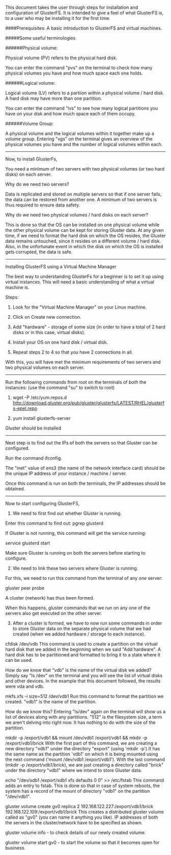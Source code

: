 This document takes the user through steps for installation and configuration of GlusterFS. 
It is intended to give a feel of what GlusterFS is, to a user who may be installing it for the first time.

####Prerequisites: A basic introduction to GlusterFS and virtual machines.

#####Some useful terminologies

######Physical volume:

Physical volume (PV) refers to the physical hard disk. 

You can enter the command "pvs" on the terminal to check how many physical volumes you have and how much space each one holds.


######Logical volume:

Logical volume (LV) refers to a partiion within a physical volume / hard disk. A hard disk may have more than one partition.

You can enter the command "lvs" to see how many logical partitions you have on your disk and how much space each of them occupy.


######Volume Group:

A physical volume and the logical volumes within it together make up a volume group. Entering "vgs" on the terminal gives an overview of the physical volumes you have and the number of logical volumes within each.

---------------------------------------------------------------------------------------------------------------------------------------------------

Now, to install GlusterFs,

You need a minimum of two servers with two physical volumes (or two hard disks) on each server. 

Why do we need two servers?

Data is replicated and stored on multiple servers so that if one server fails, the data can be restored from another one. 
A minimum of two servers is thus required to ensure data safety.

Why do we need two physical volumes / hard disks on each server?

This is done so that the OS can be installed on one physical volume while the other physical volume can be kept for storing Gluster data. At any given time, if we need to format the hard disk on which the OS resides, the Gluster data remains untouched, since it resides on a different volume / hard disk. Also, in the unfortunate event in which the disk on which the OS is installed gets corrupted, the data is safe.

----------------------------------------------------------------------------------------------------------------------------------------------------

Installing GlusterFS using a Virtual Machine Manager

The best way to understanding GlusterFs for a beginner is to set it up using virtual instances. This will need a basic understanding of what a virtual machine is.

Steps:
1. Look for the "Virtual Machine Manager" on your Linux machine.

2. Click on Create new connection.

3. Add "hardware" - storage of some size (in order to have a total of 2 hard disks or in this case, virtual disks).

4. Install your OS on one hard disk / virtual disk.

5. Repeat steps 2 to 4 so that you have 2 connections in all.

With this, you will have met the minimum requirements of two servers and two physical volumes on each server.

------------------------------------------------------------------------------------------------------------------------------------------------------

Run the following commands from root on the terminals of *both* the instances:
(use the command "su" to switch to root)

1. wget -P /etc/yum.repos.d http://download.gluster.org/pub/gluster/glusterfs/LATEST/RHEL/glusterfs-epel.repo

2. yum install glusterfs-server

Gluster should be installed

------------------------------------------------------------------------------------------------------------------------------------------------------

Next step is to find out the IPs of both the servers so that Gluster can be configured.

Run the command ifconfig. 

The "inet" value of ens3 (the name of the network interface card) should be the unique IP address of your instance / machine / server.

Once this command is run on both the terminals, the IP addresses should be obtained.

-------------------------------------------------------------------------------------------------------------------------------------------------------

Now to start configuring GlusterFS, 

1. We need to first find out whether Gluster is running.

Enter this command to find out: pgrep glusterd

If Gluster is not running, this command will get the service running:

service glusterd start

Make sure Gluster is running on both the servers before starting to configure.


2. We need to link these two servers where Gluster is running. 

For this, we need to run this command from the terminal of any *one* server: 

gluster peer probe <IP address of the other server>

A cluster (network) has thus been formed. 

When this happens, gluster commands that we run on any one of the servers also get executed on the other server. 


3. After a cluster is formed, we have to now run some commands in order to store Gluster data on the separate physical volume that we had created (when we added hardware / storage to each instance).

cfdisk /dev/vdb 
This command is used to create a partition on the virtual hard disk that we added in the beginning when we said "Add hardware". A hard disk has to be partitioned and formatted to bring it to a state where it can be used.

How do we know that "vdb" is the name of the virtual disk we added? Simply say "ls /dev"  on the terminal and you will see the list of virtual disks and other devices. In the example that this document followed, the results were vda and vdb.

mkfs.xfs -i size=512 /dev/vdb1 
Run this command to format the partition we created. "vdb1" is the name of the partition.

How do we know this? Entering "ls/dev" again on the terminal will show us a list of devices along with any partitions.
"512" is the filesystem size, a term we aren't delving into right now. It has nothing to do with the size of the partition.

mkdir -p /export/vdb1 && mount /dev/vdb1 /export/vdb1 && mkdir -p /export/vdb1/brick
With the first part of this command, we are creating a new directory "vdb1" under the directory "export" (using 'mkdir -p').It has the same name as the partition 'vdb1' on which it is being mounted using the next command ('mount /dev/vdb1 /export/vdb1'). With the last command (mkdir -p /export/vdb1/brick), we are just creating a directory called "brick" under the directory "vdb1" where we intend to store Gluster data.

echo "/dev/sdb1 /export/sdb1 xfs defaults 0 0"  >> /etc/fstab 
This command adds an entry to fstab. This is done so that in case of system reboots, the system has a record of the mount of directory "vdb1" on the partition "/dev/vdb1".

gluster volume create gv0 replica 2 192.168.122.227:/export/vdb1/brick 192.168.122.109:/export/vdb1/brick 
This creates a distributed gluster volume called as "gv0" (you can name it anything you like). IP addresses of both the servers in the cluster/network have to be specified as shown.

gluster volume info - to check details of our newly created volume.

gluster volume start gv0 - to start the volume so that it becomes open for business.






 






























